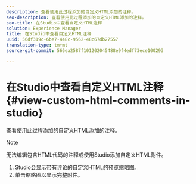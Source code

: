```yaml
---
description: 查看使用此过程添加的自定义HTML添加的注释。
seo-description: 查看使用此过程添加的自定义HTML添加的注释。
seo-title: 在Studio中查看自定义HTML注释
solution: Experience Manager
title: 在Studio中查看自定义HTML注释
uuid: 56df319c-6be7-448c-9562-48c67db27557
translation-type: tm+mt
source-git-commit: 566ea2587f101202045488e9f4edf73ece100293

---
```



# 在Studio中查看自定义HTML注释{#view-custom-html-comments-in-studio}

查看使用此过程添加的自定义HTML添加的注释。

>[!NOTE]
>
>无法编辑包含HTML代码的注释或使用Studio添加自定义HTML附件。

1. Studio会显示带有评论的自定义HTML的预览缩略图。
1. 单击缩略图以显示完整附件。
